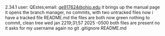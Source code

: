 2.34.1
user: QEstes;email: qe917624@ohio.edu
it brings up the manual page
it opens the branch manager, no commits, with two untracked files
now i have a tracked file README.md
the files are both now green
nothing to commit, clean tree
wed jan 2219;31;57 2025 -0500
both files are present 
no
it asks for my username again
no
git .gitignore README.md